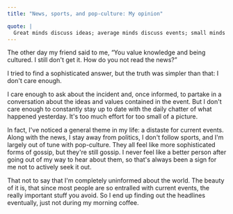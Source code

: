 ```yaml
---
title: "News, sports, and pop-culture: My opinion"

quote: |
  Great minds discuss ideas; average minds discuss events; small minds discuss people. - Eleanor Roosevelt
---
```


The other day my friend said to me, “You value knowledge and being cultured. I still don't get it. How do you not read the news?”

I tried to find a sophisticated answer, but the truth was simpler than that: I don't care enough.

I care enough to ask about the incident and, once informed, to partake in a conversation about the ideas and values contained in the event. But I don't care enough to constantly stay up to date with the daily chatter of what happened yesterday. It's too much effort for too small of a picture.

In fact, I've noticed a general theme in my life: a distaste for current events. Along with the news, I stay away from politics, I don't follow sports, and I'm largely out of tune with pop-culture. They all feel like more sophisticated forms of gossip, but they're still gossip. I never feel like a better person after going out of my way to hear about them, so that's always been a sign for me not to actively seek it out.

That not to say that I'm completely uninformed about the world. The beauty of it is, that since most people are so entralled with current events, the really important stuff you avoid. So I end up finding out the headlines eventually, just not during my morning coffee.
